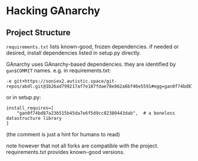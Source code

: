 Hacking GAnarchy
================

Project Structure
-----------------

`requirements.txt` lists known-good, frozen dependencies. if needed or desired, install dependencies listed in setup.py directly.

GAnarchy uses GAnarchy-based dependencies. they are identified by `gan$COMMIT` names. e.g. in requirements.txt:

```
-e git+https://soniex2.autistic.space/git-repos/abdl.git@1b26ad799217af7e187fdae78e862a6bf46e5591#egg=gan0f74bd87a23b515b45da7e6f5d9cc82380443dab
```

or in setup.py:

```
install_requires=[
    "gan0f74bd87a23b515b45da7e6f5d9cc82380443dab",  # a boneless datastructure library
]
```

(the comment is just a hint for humans to read)

note however that not all forks are compatible with the project. requirements.txt provides known-good versions.
